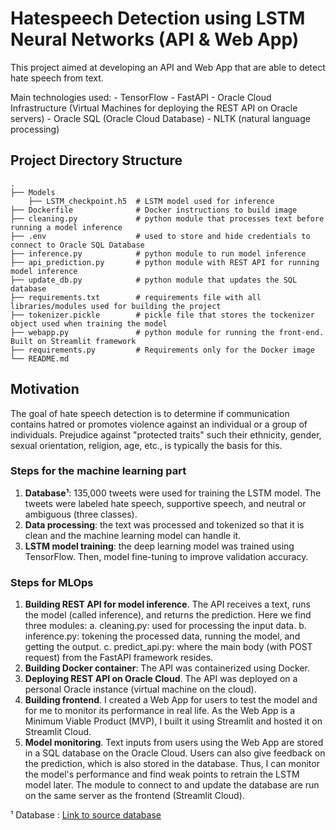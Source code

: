 # Hatespeech Detection using LSTM Neural Networks (API & Web App)
This project aimed at developing an API and Web App that are able to detect hate speech from text. 

Main technologies used:
    - TensorFlow
    - FastAPI
    - Oracle Cloud Infrastructure (Virtual Machines for deploying the REST API on Oracle servers)
    - Oracle SQL (Oracle Cloud Database)
    - NLTK (natural language processing)

## Project Directory Structure

    .
    ├── Models         
        ├── LSTM_checkpoint.h5  # LSTM model used for inference
    ├── Dockerfile              # Docker instructions to build image
    ├── cleaning.py             # python module that processes text before running a model inference
    ├── .env                    # used to store and hide credentials to connect to Oracle SQL Database
    ├── inference.py            # python module to run model inference
    ├── api_prediction.py       # python module with REST API for running model inference
    ├── update_db.py            # python module that updates the SQL database 
    ├── requirements.txt        # requirements file with all libraries/modules used for building the project
    ├── tokenizer.pickle        # pickle file that stores the tockenizer object used when training the model
    ├── webapp.py               # python module for running the front-end. Built on Streamlit framework
    ├── requirements.py         # Requirements only for the Docker image
    └── README.md

## Motivation
The goal of hate speech detection is to determine if communication contains hatred or promotes violence against an individual or a group of individuals. Prejudice against "protected traits" such their ethnicity, gender, sexual orientation, religion, age, etc., is typically the basis for this.

### Steps for the machine learning part
1. **Database¹**: 135,000 tweets were used for training the LSTM model. The tweets were labeled hate speech, supportive speech, and neutral or ambiguous (three classes).
2. **Data processing**: the text was processed and tokenized so that it is clean and the machine learning model can handle it.
3. **LSTM model training**: the deep learning model was trained using TensorFlow. Then, model fine-tuning to improve validation accuracy. 

### Steps for MLOps
1. **Building REST API for model inference**. The API receives a text, runs the model (called inference), and returns the prediction. Here we find three modules:
    a. cleaning.py: used for processing the input data. 
    b. inference.py: tokening the processed data, running the model, and getting the output.
    c. predict_api.py: where the main body (with POST request) from the FastAPI framework resides.
2. **Building Docker container**: The API was containerized using Docker. 
3. **Deploying REST API on Oracle Cloud**. The API was deployed on a personal Oracle instance (virtual machine on the cloud).
4. **Building frontend**. I created a Web App for users to test the model and for me to monitor its performance in real life. As the Web App is a Minimum Viable Product (MVP), I built it using Streamlit and hosted it on Streamlit Cloud.
5. **Model monitoring**. Text inputs from users using the Web App are stored in a SQL database on the Oracle Cloud. Users can also give feedback on the prediction, which is also stored in the database. Thus, I can monitor the model's performance and find weak points to retrain the LSTM model later. The module to connect to and update the database are run on the same server as the frontend (Streamlit Cloud). 

¹ Database : [Link to source database](https://huggingface.co/datasets/ucberkeley-dlab/measuring-hate-speech)